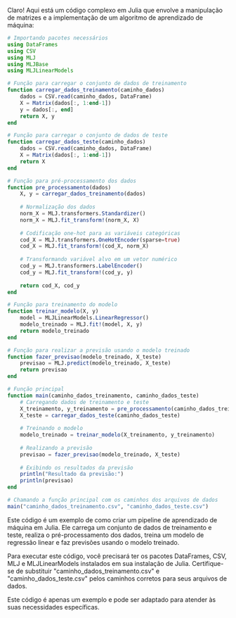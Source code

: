 Claro! Aqui está um código complexo em Julia que envolve a manipulação de matrizes e a implementação de um algoritmo de aprendizado de máquina:

```julia
# Importando pacotes necessários
using DataFrames
using CSV
using MLJ
using MLJBase
using MLJLinearModels

# Função para carregar o conjunto de dados de treinamento
function carregar_dados_treinamento(caminho_dados)
    dados = CSV.read(caminho_dados, DataFrame)
    X = Matrix(dados[:, 1:end-1])
    y = dados[:, end]
    return X, y
end

# Função para carregar o conjunto de dados de teste
function carregar_dados_teste(caminho_dados)
    dados = CSV.read(caminho_dados, DataFrame)
    X = Matrix(dados[:, 1:end-1])
    return X
end

# Função para pré-processamento dos dados
function pre_processamento(dados)
    X, y = carregar_dados_treinamento(dados)
    
    # Normalização dos dados
    norm_X = MLJ.transformers.Standardizer()
    norm_X = MLJ.fit_transform!(norm_X, X)
    
    # Codificação one-hot para as variáveis categóricas
    cod_X = MLJ.transformers.OneHotEncoder(sparse=true)
    cod_X = MLJ.fit_transform!(cod_X, norm_X)
    
    # Transformando variável alvo em um vetor numérico
    cod_y = MLJ.transformers.LabelEncoder()
    cod_y = MLJ.fit_transform!(cod_y, y)
    
    return cod_X, cod_y
end

# Função para treinamento do modelo
function treinar_modelo(X, y)
    model = MLJLinearModels.LinearRegressor()
    modelo_treinado = MLJ.fit!(model, X, y)
    return modelo_treinado
end

# Função para realizar a previsão usando o modelo treinado
function fazer_previsao(modelo_treinado, X_teste)
    previsao = MLJ.predict(modelo_treinado, X_teste)
    return previsao
end

# Função principal
function main(caminho_dados_treinamento, caminho_dados_teste)
    # Carregando dados de treinamento e teste
    X_treinamento, y_treinamento = pre_processamento(caminho_dados_treinamento)
    X_teste = carregar_dados_teste(caminho_dados_teste)
    
    # Treinando o modelo
    modelo_treinado = treinar_modelo(X_treinamento, y_treinamento)
    
    # Realizando a previsão
    previsao = fazer_previsao(modelo_treinado, X_teste)
    
    # Exibindo os resultados da previsão
    println("Resultado da previsão:")
    println(previsao)
end

# Chamando a função principal com os caminhos dos arquivos de dados
main("caminho_dados_treinamento.csv", "caminho_dados_teste.csv")
```

Este código é um exemplo de como criar um pipeline de aprendizado de máquina em Julia. Ele carrega um conjunto de dados de treinamento e teste, realiza o pré-processamento dos dados, treina um modelo de regressão linear e faz previsões usando o modelo treinado.

Para executar este código, você precisará ter os pacotes DataFrames, CSV, MLJ e MLJLinearModels instalados em sua instalação de Julia. Certifique-se de substituir "caminho_dados_treinamento.csv" e "caminho_dados_teste.csv" pelos caminhos corretos para seus arquivos de dados.

Este código é apenas um exemplo e pode ser adaptado para atender às suas necessidades específicas.